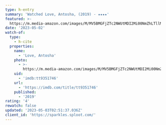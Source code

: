 ```yaml
---
type: h-entry
summary: 'Watched Love, Antosha, (2019) - ★★★★'
featured: >-
  https://m.media-amazon.com/images/M/MV5BMGFjZTc2NWUtMDI2Mi00NmZhLTllM2YtMTk4YjE3YWI5ZWNmXkEyXkFqcGdeQXVyMTkxNjUyNQ@@._V1_SX300.jpg
date: '2023-05-02'
watch-of:
  type:
    - h-cite
  properties:
    name:
      - 'Love, Antosha'
    photo:
      - >-
        https://m.media-amazon.com/images/M/MV5BMGFjZTc2NWUtMDI2Mi00NmZhLTllM2YtMTk4YjE3YWI5ZWNmXkEyXkFqcGdeQXVyMTkxNjUyNQ@@._V1_SX300.jpg
    uid:
      - 'imdb:tt9351746'
    url:
      - 'https://imdb.com/title/tt9351746'
    published:
      - '2019'
rating: '4'
rewatch: false
updated: '2023-05-03T02:51:37.036Z'
client_id: 'https://sparkles.sploot.com/'
---
```


